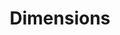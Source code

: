 ---
bigquery: https://console.cloud.google.com/bigquery?p=covid-19-dimensions-ai&page=table&d=data&t=publications
contributors: Digital Science, https://www.digital-science.com/
cost: Free for personal, non-commercial use.
description: Dimensions contains more than 100 million publications, ranging from
  articles published in scholarly journals, books and book chapters, to preprints
  and conference proceedings. All publications are contextualized with linked data
  sets, funding, publications, patents, clinical trials, and policy documents. You
  can also view associated categories, funders, institutions, and researcher profiles.
documentation: https://docs.dimensions.ai/bigquery/index.html
last_edit: Mon, 04 Apr 2022 19:04:00 GMT
location: https://www.dimensions.ai/products/free/
maintained_by: Digital Science, https://www.digital-science.com/
schema_fields: '[''family_id'', ''legal_status'', ''brief_title'', ''open_access_categories_v2'',
  ''category_rcdc'', ''funding_cad'', ''parent_id'', ''end_year'', ''date_modified'',
  ''research_org_countries'', ''legal_events'', ''links'', ''original_assignee'',
  ''citations_count'', ''concepts'', ''application_number'', ''license'', ''start_date'',
  ''associated_publication_pmid'', ''id'', ''date_imported_gbq'', ''email_address'',
  ''filing_status'', ''established'', ''pmid'', ''conditions'', ''funding_nzd'', ''phase'',
  ''research_org_state_codes'', ''embargo_date'', ''category_icrp_ct'', ''funder_org_countries'',
  ''gender'', ''citations'', ''labels'', ''active_years'', ''ipcr'', ''reference_ids'',
  ''date_print'', ''aliases'', ''original_assignee_orgs'', ''funder_org_acronyms'',
  ''resulting_publication_doi'', ''end_date'', ''funder_org'', ''isbn'', ''associated_grant_ids'',
  ''granted_date'', ''publisher'', ''supporting_grant_ids'', ''research_org_city_names'',
  ''date_normal'', ''registry'', ''category_hra'', ''foa_number'', ''date'', ''funder_org_state_codes'',
  ''category_icrp_cso'', ''editors'', ''funding_currency'', ''family_members_ids'',
  ''research_org_cities'', ''issue'', ''pages'', ''metrics'', ''funder_countries'',
  ''associated_publication_id'', ''abstract'', ''mesh_headings'', ''acknowledgements'',
  ''research_org_state_names'', ''associated_publication_doi'', ''subtitles'', ''funding_chf'',
  ''funding_usd'', ''name'', ''funding_eur'', ''assignee_countries'', ''interventions'',
  ''grant_number'', ''funder_org_cities'', ''resulting_publication_ids'', ''funding_cny'',
  ''year'', ''eisbn'', ''category_hrcs_rac'', ''linkout'', ''altmetrics'', ''book_title'',
  ''publication_date'', ''date_inserted'', ''organisation_details'', ''category_for'',
  ''associated_publication_arxiv_id'', ''jurisdiction'', ''category_sdg'', ''kind'',
  ''date_online'', ''funding_amount'', ''source_id'', ''patent_ids'', ''relationships'',
  ''mesh_terms'', ''original_title'', ''expiration_date'', ''category_bra'', ''cited_by_ids'',
  ''types'', ''current_assignee_orgs'', ''repository_id'', ''volume'', ''publication_year'',
  ''funder_orgs'', ''category_hrcs_hc'', ''filing_date'', ''filing_year'', ''journal'',
  ''arxiv_id'', ''categories'', ''proceedings_title'', ''assignee_orgs'', ''expiration_year'',
  ''funding_gbp'', ''open_access_categories'', ''inventor_names'', ''original_abstract'',
  ''status'', ''type'', ''start_year'', ''researcher_ids'', ''description'', ''wikipedia_url'',
  ''repository_url'', ''current_assignee_countries'', ''doi'', ''current_assignee'',
  ''pmcid'', ''book_series_title'', ''publication_ids'', ''citation_string'', ''original_assignee_countries'',
  ''conference'', ''journal_lists'', ''repository_name'', ''title'', ''external_ids'',
  ''created_date'', ''priority_date'', ''clinical_trial_ids'', ''acronym'', ''authors'',
  ''funding_aud'', ''research_orgs'', ''granted_year'', ''funding_details'', ''address'',
  ''priority_year'', ''family_count'', ''category_uoa'', ''acronyms'', ''cpc'', ''research_org_country_names'',
  ''funding_jpy'', ''investigators'', ''language'']'
shortname: dimensions
tags:
- scholarly literature
- patents
- funding
- clinical trials
- academic profiles
terms_of_use: 'Use of both the Dimensions COVID-19 dataset and full Dimensions dataset
  are subject to the Dimensions Terms of use: https://www.dimensions.ai/policies-terms-legal '
title: Dimensions
uuid: dcff88bd-fe6b-4fdb-8159-809bf9d7bc1c
---